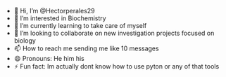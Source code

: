 - 👋 Hi, I’m @Hectorperales29
- 👀 I’m interested in Biochemistry
- 🌱 I’m currently learning to take care of myself
- 💞️ I’m looking to collaborate on new investigation projects focused on biology
- 📫 How to reach me sending me like 10 messages 
- 😄 Pronouns: He him his
- ⚡ Fun fact: Im actually dont know how to use pyton or any of that tools

<!---
Hectorperales29/Hectorperales29 is a ✨ special ✨ repository because its `README.md` (this file) appears on your GitHub profile.
You can click the Preview link to take a look at your changes.
--->
